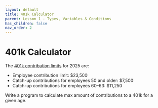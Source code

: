 ```yaml
---
layout: default
title: 401k Calculator
parent: Lesson 1 - Types, Variables & Conditions
has_children: false
nav_order: 2
---
```


# 401k Calculator

The [401k contribution limits](https://www.irs.gov/newsroom/401k-limit-increases-to-23500-for-2025-ira-limit-remains-7000) for 2025 are:

* Employee contribution limit: $23,500
* Catch-up contributions for employees 50 and older: $7,500
* Catch-up contributions for employees 60–63: $11,250

Write a program to calculate max amount of contributions to a 401k for a given age.
